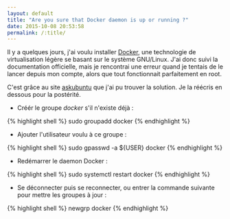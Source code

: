 ```yaml
---
layout: default
title: "Are you sure that Docker daemon is up or running ?"
date: 2015-10-08 20:53:58
permalink: /:title/
---
```

Il y a quelques jours, j'ai voulu installer [Docker](https://www.docker.com/), une technologie de virtualisation légère se basant sur le système GNU/Linux. J'ai donc suivi la documentation officielle, mais je rencontrai une erreur quand je tentais de le lancer depuis mon compte, alors que tout fonctionnait parfaitement en root.

<!--excerpt-->

C'est grâce au site [askubuntu](https://askubuntu.com/questions/477551/how-can-i-use-docker-without-sudo/477554#477554) que j'ai pu trouver la solution. Je la réécris en dessous pour la postérité.

*   Créér le groupe *docker* s'il n'existe déjà :

{% highlight shell %}
sudo groupadd docker
{% endhighlight %}

*   Ajouter l'utilisateur voulu à ce groupe :

{% highlight shell %}
sudo gpasswd -a ${USER} docker
{% endhighlight %}

*   Redémarrer le daemon Docker :

{% highlight shell %}
sudo systemctl restart docker
{% endhighlight %}

*   Se déconnecter puis se reconnecter, ou entrer la commande suivante pour mettre les groupes à jour :

{% highlight shell %}
newgrp docker
{% endhighlight %}